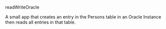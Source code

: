 readWriteOracle

A small app that creates an entry in the Persons table in an Oracle Instance then reads all entries in that table.

